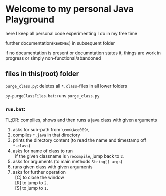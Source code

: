 # Welcome to my personal Java Playground

here I keep all personal code experimenting I do in my free time

further documentation(`READMEs`) in subsequent folder

if no documentation is present or documntation states it, things are work in progress or simply non-functional/abandoned

## files in this(root) folder

`purge_class.py`:
deletes all `*.class`-files in all lower folders

`py-purgeClassFiles.bat`:
runs `purge_class.py`

### `run.bat`:

TL;DR: compilies, shows and then runs a java class with given arguments

1. asks for sub-path from `\com\Ace009\`
2. compiles `*.java` in that directory
3. prints the directory content (to read the name and timestamp off `*.class`)
4. asks for name of class to run <br />
&ensp;if the given classname is `\recompile`, jump back to `2.`
5. asks for arguments (to main methods `String[] args`)
6. runs given class with given arguments
7. asks for further operation <br />
&ensp;[C] to close the window <br />
&ensp;[R] to jump to `2.` <br />
&ensp;[S] to jump to `1.` <br />
